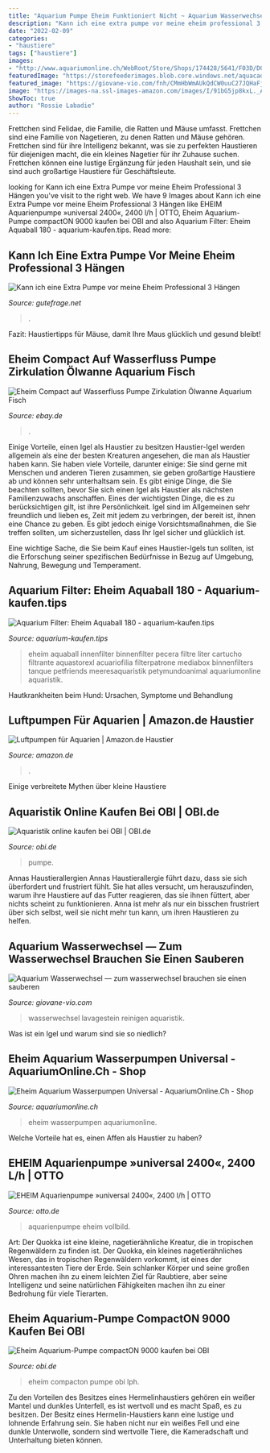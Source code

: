 ```yaml
---
title: "Aquarium Pumpe Eheim Funktioniert Nicht ~ Aquarium Wasserwechsel — Zum Wasserwechsel Brauchen Sie Einen Sauberen"
description: "Kann ich eine extra pumpe vor meine eheim professional 3 hängen"
date: "2022-02-09"
categories:
- "haustiere"
tags: ["haustiere"]
images:
- "http://www.aquariumonline.ch/WebRoot/Store/Shops/174428/5641/F03D/D00B/5C31/6508/0A00/0E19/70DD/Eheim_Universal.jpg"
featuredImage: "https://storefeederimages.blob.core.windows.net/aquacadabra2/Products/d62ce7e9-ce8e-49f5-b447-b98b38dc165e/Full/3ngkaf2h21s.jpg"
featured_image: "https://giovane-vio.com/fnh/CMmHbWmAUkQdCW0uuC27JQHaFj.jpg"
image: "https://images-na.ssl-images-amazon.com/images/I/91bG5jp8kxL._AC._SR180,230.jpg"
ShowToc: true
author: "Rossie Labadie"
---
```



Frettchen sind Felidae, die Familie, die Ratten und Mäuse umfasst.
Frettchen sind eine Familie von Nagetieren, zu denen Ratten und Mäuse gehören. Frettchen sind für ihre Intelligenz bekannt, was sie zu perfekten Haustieren für diejenigen macht, die ein kleines Nagetier für ihr Zuhause suchen. Frettchen können eine lustige Ergänzung für jeden Haushalt sein, und sie sind auch großartige Haustiere für Geschäftsleute.

	

		
looking for Kann ich eine Extra Pumpe vor meine Eheim Professional 3 Hängen you've visit to the right web. We have 9 Images about Kann ich eine Extra Pumpe vor meine Eheim Professional 3 Hängen like EHEIM Aquarienpumpe »universal 2400«, 2400 l/h | OTTO, Eheim Aquarium-Pumpe compactON 9000 kaufen bei OBI and also Aquarium Filter: Eheim Aquaball 180 - aquarium-kaufen.tips. Read more:
		
    
## Kann Ich Eine Extra Pumpe Vor Meine Eheim Professional 3 Hängen

<img loading=lazy src="https://images.gutefrage.net/media/fragen/bilder/kann-ich-eine-extra-pumpe-vor-meine-eheim-professional-3-haengen/0_original.jpg?v=1476000095000" onerror="this.onerror=null;this.src='https://tse2.mm.bing.net/th?id=OIP.UcdSskz2cAkXDZyc8H18kgHaHZ&amp;pid=15.1';" alt="Kann ich eine Extra Pumpe vor meine Eheim Professional 3 Hängen">

_Source: gutefrage.net_

>. 

	

Fazit: Haustiertipps für Mäuse, damit Ihre Maus glücklich und gesund bleibt!

    
## Eheim Compact Auf Wasserfluss Pumpe Zirkulation Ölwanne Aquarium Fisch

<img loading=lazy src="https://storefeederimages.blob.core.windows.net/aquacadabra2/Products/d62ce7e9-ce8e-49f5-b447-b98b38dc165e/Full/3ngkaf2h21s.jpg" onerror="this.onerror=null;this.src='https://tse4.mm.bing.net/th?id=OIP.FSYBsu4t__kz5hcQLDi2ugHaHa&amp;pid=15.1';" alt="Eheim Compact auf Wasserfluss Pumpe Zirkulation Ölwanne Aquarium Fisch">

_Source: ebay.de_

>. 

	

Einige Vorteile, einen Igel als Haustier zu besitzen
Haustier-Igel werden allgemein als eine der besten Kreaturen angesehen, die man als Haustier haben kann. Sie haben viele Vorteile, darunter einige: Sie sind gerne mit Menschen und anderen Tieren zusammen, sie geben großartige Haustiere ab und können sehr unterhaltsam sein.
Es gibt einige Dinge, die Sie beachten sollten, bevor Sie sich einen Igel als Haustier als nächsten Familienzuwachs anschaffen. Eines der wichtigsten Dinge, die es zu berücksichtigen gilt, ist ihre Persönlichkeit. Igel sind im Allgemeinen sehr freundlich und lieben es, Zeit mit jedem zu verbringen, der bereit ist, ihnen eine Chance zu geben. Es gibt jedoch einige Vorsichtsmaßnahmen, die Sie treffen sollten, um sicherzustellen, dass Ihr Igel sicher und glücklich ist.

Eine wichtige Sache, die Sie beim Kauf eines Haustier-Igels tun sollten, ist die Erforschung seiner spezifischen Bedürfnisse in Bezug auf Umgebung, Nahrung, Bewegung und Temperament.

    
## Aquarium Filter: Eheim Aquaball 180 - Aquarium-kaufen.tips

<img loading=lazy src="https://www.aquarium-kaufen.tips/wp-content/uploads/2017/09/51942BqkQSIL.jpg" onerror="this.onerror=null;this.src='https://tse4.mm.bing.net/th?id=OIP.3wSCpJ8H0mrmsENiBTvj3wC_FG&amp;pid=15.1';" alt="Aquarium Filter: Eheim Aquaball 180 - aquarium-kaufen.tips">

_Source: aquarium-kaufen.tips_

>eheim aquaball innenfilter binnenfilter pecera filtre liter cartucho filtrante aquastorexl acuariofilia filterpatrone mediabox binnenfilters tanque petfriends meeresaquaristik petymundoanimal aquariumonline aquaristik. 

	

Hautkrankheiten beim Hund: Ursachen, Symptome und Behandlung

    
## Luftpumpen Für Aquarien | Amazon.de Haustier

<img loading=lazy src="https://images-na.ssl-images-amazon.com/images/I/91bG5jp8kxL._AC._SR180,230.jpg" onerror="this.onerror=null;this.src='https://tse4.mm.bing.net/th?id=OIP.MiNC11DuQ6xcluNYJp8rsQAAAA&amp;pid=15.1';" alt="Luftpumpen für Aquarien | Amazon.de Haustier">

_Source: amazon.de_

>. 

	

Einige verbreitete Mythen über kleine Haustiere

    
## Aquaristik Online Kaufen Bei OBI | OBI.de

<img loading=lazy src="https://images.obi.de/product/DE/thumb/168972_1.jpg" onerror="this.onerror=null;this.src='https://tse3.mm.bing.net/th?id=OIP.1MDplrjfJ77evVl3iCul8gAAAA&amp;pid=15.1';" alt="Aquaristik online kaufen bei OBI | OBI.de">

_Source: obi.de_

>pumpe. 

	

Annas Haustierallergien
Annas Haustierallergie führt dazu, dass sie sich überfordert und frustriert fühlt. Sie hat alles versucht, um herauszufinden, warum ihre Haustiere auf das Futter reagieren, das sie ihnen füttert, aber nichts scheint zu funktionieren. Anna ist mehr als nur ein bisschen frustriert über sich selbst, weil sie nicht mehr tun kann, um ihren Haustieren zu helfen.

    
## Aquarium Wasserwechsel — Zum Wasserwechsel Brauchen Sie Einen Sauberen

<img loading=lazy src="https://giovane-vio.com/fnh/CMmHbWmAUkQdCW0uuC27JQHaFj.jpg" onerror="this.onerror=null;this.src='https://tse4.mm.bing.net/th?id=OIP.JY2nDss3PVekCrpIfM7nPgAAAA&amp;pid=15.1';" alt="Aquarium Wasserwechsel — zum wasserwechsel brauchen sie einen sauberen">

_Source: giovane-vio.com_

>wasserwechsel lavagestein reinigen aquaristik. 

	

Was ist ein Igel und warum sind sie so niedlich?

    
## Eheim Aquarium Wasserpumpen Universal - AquariumOnline.Ch - Shop

<img loading=lazy src="http://www.aquariumonline.ch/WebRoot/Store/Shops/174428/5641/F03D/D00B/5C31/6508/0A00/0E19/70DD/Eheim_Universal.jpg" onerror="this.onerror=null;this.src='https://tse1.mm.bing.net/th?id=OIP.MV1O2MHfiJBaqv2IbXxMvAHaHT&amp;pid=15.1';" alt="Eheim Aquarium Wasserpumpen Universal - AquariumOnline.Ch - Shop">

_Source: aquariumonline.ch_

>eheim wasserpumpen aquariumonline. 

	

Welche Vorteile hat es, einen Affen als Haustier zu haben?

    
## EHEIM Aquarienpumpe »universal 2400«, 2400 L/h | OTTO

<img loading=lazy src="https://i.otto.de/i/otto/097c446f-0a59-5409-bb4c-4b9e66a61814/eheim-aquarienpumpe-universal-2400-2400-l-h-grau.jpg?$formatz$" onerror="this.onerror=null;this.src='https://tse1.mm.bing.net/th?id=OIP.fTw_-9hnZarajVBLKJBHeQHaG8&amp;pid=15.1';" alt="EHEIM Aquarienpumpe »universal 2400«, 2400 l/h | OTTO">

_Source: otto.de_

>aquarienpumpe eheim vollbild. 

	

Art: Der Quokka ist eine kleine, nagetierähnliche Kreatur, die in tropischen Regenwäldern zu finden ist.
Der Quokka, ein kleines nagetierähnliches Wesen, das in tropischen Regenwäldern vorkommt, ist eines der interessantesten Tiere der Erde. Sein schlanker Körper und seine großen Ohren machen ihn zu einem leichten Ziel für Raubtiere, aber seine Intelligenz und seine natürlichen Fähigkeiten machen ihn zu einer Bedrohung für viele Tierarten.

    
## Eheim Aquarium-Pumpe CompactON 9000 Kaufen Bei OBI

<img loading=lazy src="https://images.obi.de/product/DE/1500x1500/796704_2.jpg" onerror="this.onerror=null;this.src='https://tse4.mm.bing.net/th?id=OIP.ludsX3iywbOXiNzxbokfRAHaHa&amp;pid=15.1';" alt="Eheim Aquarium-Pumpe compactON 9000 kaufen bei OBI">

_Source: obi.de_

>eheim compacton pumpe obi lph. 

	

Zu den Vorteilen des Besitzes eines Hermelinhaustiers gehören ein weißer Mantel und dunkles Unterfell, es ist wertvoll und es macht Spaß, es zu besitzen.
Der Besitz eines Hermelin-Haustiers kann eine lustige und lohnende Erfahrung sein. Sie haben nicht nur ein weißes Fell und eine dunkle Unterwolle, sondern sind wertvolle Tiere, die Kameradschaft und Unterhaltung bieten können.

